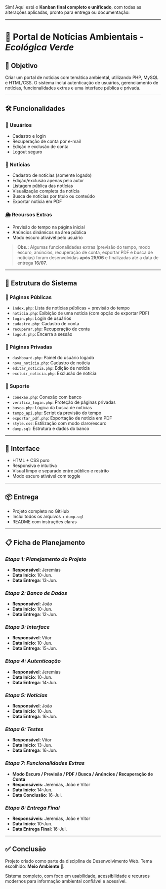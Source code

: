 Sim! Aqui está o **Kanban final completo e unificado**, com todas as alterações aplicadas, pronto para entrega ou documentação:

---

# 🌿 Portal de Notícias Ambientais - *Ecológica Verde*

## 🎯 Objetivo

Criar um portal de notícias com temática ambiental, utilizando PHP, MySQL e HTML/CSS. O sistema inclui autenticação de usuários, gerenciamento de notícias, funcionalidades extras e uma interface pública e privada.

---

## 🛠️ Funcionalidades

### 🔐 Usuários

* Cadastro e login
* Recuperação de conta por e-mail
* Edição e exclusão de conta
* Logout seguro

### 📰 Notícias

* Cadastro de notícias (somente logado)
* Edição/exclusão apenas pelo autor
* Listagem pública das notícias
* Visualização completa da notícia
* Busca de notícias por título ou conteúdo
* Exportar notícia em PDF

### 🌦️ Recursos Extras

* Previsão do tempo na página inicial
* Anúncios dinâmicos na área pública
* Modo escuro ativável pelo usuário

> **Obs.:** Algumas funcionalidades extras (previsão do tempo, modo escuro, anúncios, recuperação de conta, exportar PDF e busca de notícias) foram desenvolvidas **após 25/06** e finalizadas até a data de entrega **16/07**.

---

## 🧩 Estrutura do Sistema

### 📁 Páginas Públicas

* `index.php`: Lista de notícias públicas + previsão do tempo
* `noticia.php`: Exibição de uma notícia (com opção de exportar PDF)
* `login.php`: Login de usuários
* `cadastro.php`: Cadastro de conta
* `recuperar.php`: Recuperação de conta
* `logout.php`: Encerra a sessão

### 🔐 Páginas Privadas

* `dashboard.php`: Painel do usuário logado
* `nova_noticia.php`: Cadastro de notícia
* `editar_noticia.php`: Edição de notícia
* `excluir_noticia.php`: Exclusão de notícia

### 🔧 Suporte

* `conexao.php`: Conexão com banco
* `verifica_login.php`: Proteção de páginas privadas
* `busca.php`: Lógica da busca de notícias
* `tempo_api.php`: Script da previsão do tempo
* `exportar_pdf.php`: Exportação de notícia em PDF
* `style.css`: Estilização com modo claro/escuro
* `dump.sql`: Estrutura e dados do banco

---

## 🎨 Interface

* HTML + CSS puro
* Responsiva e intuitiva
* Visual limpo e separado entre público e restrito
* Modo escuro ativável com toggle

---

## 📦 Entrega

* Projeto completo no GitHub
* Inclui todos os arquivos + `dump.sql`
* README com instruções claras

---

## 📋 Ficha de Planejamento

### *Etapa 1: Planejamento do Projeto*

* **Responsável**: Jeremias
* **Data Início**: 10-Jun.
* **Data Entrega**: 13-Jun.

### *Etapa 2: Banco de Dados*

* **Responsável**: João
* **Data Início**: 10-Jun.
* **Data Entrega**: 12-Jun.

### *Etapa 3: Interface*

* **Responsável**: Vitor
* **Data Início**: 10-Jun.
* **Data Entrega**: 15-Jun.

### *Etapa 4: Autenticação*

* **Responsável**: Jeremias
* **Data Início**: 10-Jun.
* **Data Entrega**: 14-Jun.

### *Etapa 5: Notícias*

* **Responsável**: João
* **Data Início**: 10-Jun.
* **Data Entrega**: 16-Jun.

### *Etapa 6: Testes*

* **Responsável**: Vitor
* **Data Início**: 13-Jun.
* **Data Entrega**: 16-Jun.

### *Etapa 7: Funcionalidades Extras*

* **Modo Escuro / Previsão / PDF / Busca / Anúncios / Recuperação de Conta**
* **Responsáveis**: Jeremias, João e Vitor
* **Data Início**: 14-Jun.
* **Data Conclusão**: 16-Jul.

### *Etapa 8: Entrega Final*

* **Responsáveis**: Jeremias, João e Vitor
* **Data Início**: 10-Jun.
* **Data Entrega Final**: 16-Jul.

---

## ✅ Conclusão

Projeto criado como parte da disciplina de Desenvolvimento Web.
Tema escolhido: **Meio Ambiente 🌱**.

Sistema completo, com foco em usabilidade, acessibilidade e recursos modernos para informação ambiental confiável e acessível.
